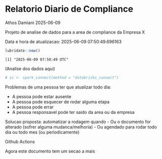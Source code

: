 # Relatorio Diario de Compliance
Athos Damiani
2025-06-09

Projeto de analise de dados para a area de compliance da Empresa X

Data e hora de atualizacao: 2025-06-09 07:50:49.696163

``` r
lubridate::now()
```

    [1] "2025-06-09 07:50:49 UTC"

(Analise dos dados aqui)

``` r
# sc <- spark_connect(method = "databricks_connect")
```

Problemas de uma pessoa ter que atualizar todo dia:

-   A pessoa pode estar ausente
-   A pessoa pode esquecer de rodar alguma etapa
-   A pessoa pode errar
-   A pessoa responsavel pode ter saido da area ou da empresa

Solucao proposta: automatizar a rodagem quando - Ou o documento for
alterado (sofrer alguma mudanca/melhoria) - Ou agendado para rodar todo
dia ou todo mes (ou periodicamente)

Github Actions

Agora este documento tem um secao a mais
